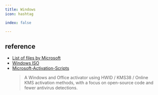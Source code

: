 ```yaml
---
title: Windows
icon: hashtag

index: false

---
```


## reference

- [List of files by Microsoft](https://files.rg-adguard.net/)
- [Windows ISO](https://tb.rg-adguard.net)
- [Microsoft-Activation-Scripts](https://github.com/massgravel/Microsoft-Activation-Scripts)
    > A Windows and Office activator using HWID / KMS38 / Online KMS activation methods, with a focus on open-source code and fewer antivirus detections.